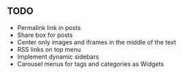 ## TODO

* Permalink link in posts
* Share box for posts
* Center only images and iframes in the middle of the text
* RSS links on top menu
* Implement dynamic sidebars
* Carousel menus for tags and categories as Widgets